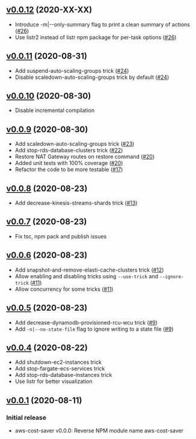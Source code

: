 ## [v0.0.12](https://github.com/aramalipoor/aws-cost-saver/compare/v0.0.11...v0.0.12) (2020-XX-XX)
* Introduce -m|--only-summary flag to print a clean summary of actions ([#26](https://github.com/aramalipoor/aws-cost-saver/pull/26))
* Use listr2 instead of listr npm package for per-task options ([#26](https://github.com/aramalipoor/aws-cost-saver/pull/26))

## [v0.0.11](https://github.com/aramalipoor/aws-cost-saver/compare/v0.0.10...v0.0.11) (2020-08-31)
* Add suspend-auto-scaling-groups trick ([#24](https://github.com/aramalipoor/aws-cost-saver/pull/24))
* Disable scaledown-auto-scaling-groups trick by default ([#24](https://github.com/aramalipoor/aws-cost-saver/pull/24))

## [v0.0.10](https://github.com/aramalipoor/aws-cost-saver/compare/v0.0.9...v0.0.10) (2020-08-30)
* Disable incremental compilation

## [v0.0.9](https://github.com/aramalipoor/aws-cost-saver/compare/v0.0.8...v0.0.9) (2020-08-30)
* Add scaledown-auto-scaling-groups trick ([#23](https://github.com/aramalipoor/aws-cost-saver/pull/23))
* Add stop-rds-database-clusters trick ([#22](https://github.com/aramalipoor/aws-cost-saver/pull/22))
* Restore NAT Gateway routes on restore command ([#20](https://github.com/aramalipoor/aws-cost-saver/pull/20))
* Added unit tests with 100% coverage ([#20](https://github.com/aramalipoor/aws-cost-saver/pull/20))
* Refactor the code to be more testable ([#17](https://github.com/aramalipoor/aws-cost-saver/pull/17))

## [v0.0.8](https://github.com/aramalipoor/aws-cost-saver/compare/v0.0.7...v0.0.8) (2020-08-23)
* Add decrease-kinesis-streams-shards trick ([#13](https://github.com/aramalipoor/aws-cost-saver/pull/13))

## [v0.0.7](https://github.com/aramalipoor/aws-cost-saver/compare/v0.0.6...v0.0.7) (2020-08-23)
* Fix tsc, npm pack and publish issues

## [v0.0.6](https://github.com/aramalipoor/aws-cost-saver/compare/v0.0.5...v0.0.6) (2020-08-23)
* Add snapshot-and-remove-elasti-cache-clusters trick ([#12](https://github.com/aramalipoor/aws-cost-saver/pull/12))
* Allow enabling and disabling tricks using `--use-trick` and `--ignore-trick` ([#11](https://github.com/aramalipoor/aws-cost-saver/pull/11))
* Allow concurrency for some tricks ([#11](https://github.com/aramalipoor/aws-cost-saver/pull/11))

## [v0.0.5](https://github.com/aramalipoor/aws-cost-saver/compare/v0.0.4...v0.0.5) (2020-08-23)
* Add decrease-dynamodb-provisioned-rcu-wcu trick ([#9](https://github.com/aramalipoor/aws-cost-saver/pull/9))
* Add `-n|--no-state-file` flag to ignore writing to a state file ([#9](https://github.com/aramalipoor/aws-cost-saver/pull/9))

## [v0.0.4](https://github.com/aramalipoor/aws-cost-saver/compare/v0.0.1...v0.0.4) (2020-08-22)
* Add shutdown-ec2-instances trick
* Add stop-fargate-ecs-services trick
* Add stop-rds-database-instances trick
* Use listr for better visualization

## [v0.0.1](https://github.com/aramalipoor/aws-cost-saver/releases/tag/v0.0.1) (2020-08-11)

### Initial release

* aws-cost-saver v0.0.0: Reverse NPM module name aws-cost-saver
